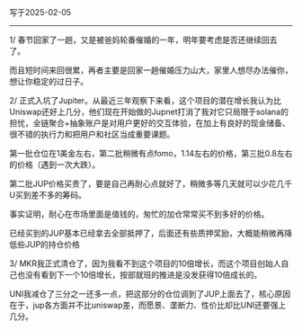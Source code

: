 写于2025-02-05

-----

1/ 春节回家了一趟，又是被爸妈轮番催婚的一年，明年要考虑是否还继续回去了。

而且短时间来回很累，再者主要是回家一趟催婚压力山大，家里人想尽办法催你，想让你稳定的过日子。

2/ 正式入坑了Jupiter。从最近三年观察下来看，这个项目的潜在增长我认为比Uniswap还好上几分，他们现在开始做的Jupnet打消了我对它只局限于solana的担忧，全链聚合+抽象账户是对用户更好的交互体验，在加上有良好的现金储备、很不错的执行力和把用户和社区当成重要课题。

第一批仓位在1美金左右，第二批稍微有点fomo，1.14左右的价格，第三批0.8左右的价格（遇到一次大跌）。

第二批JUP价格买贵了，要是自己再耐心点就好了，稍微多等几天就可以少花几千U买到差不多的筹码。

事实证明，耐心在市场里面是值钱的，匆忙的加仓常常买不到多好的价格。

已经买到的JUP基本已经拿去全部抵押了，后面还有些质押奖励，大概能稍微再降低些JUP的持仓价格

3/ MKR我正式清仓了，因为我看不到这个项目的10倍增长，而这个项目创始人自己也没有看到下一个10倍增长，按部就班的推进是没发获得10倍成长的。

UNI我减仓了三分之一还多一点，把这部分的仓位调到了JUP上面去了，核心原因在于，jup各方面并不比uniswap差，而愿景、垄断力、性价比却比UNI还要强上几分。

